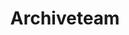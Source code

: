 ---
title: Archiveteam
crosslinks:
- DataHoarder
- shittykickstarters
- FanFiction
- anime
- personalfinance
---